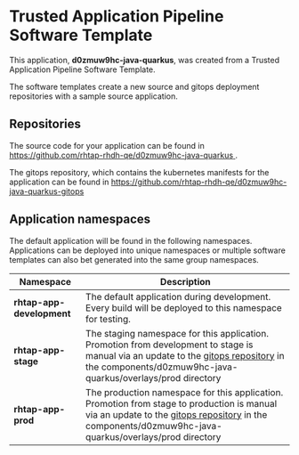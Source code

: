 # Trusted Application Pipeline Software Template

This application, **d0zmuw9hc-java-quarkus**, was created from a Trusted Application Pipeline Software Template.

The software templates create a new source and gitops deployment repositories with a sample source application. 

## Repositories

The source code for your application can be found in [https://github.com/rhtap-rhdh-qe/d0zmuw9hc-java-quarkus ](https://github.com/rhtap-rhdh-qe/d0zmuw9hc-java-quarkus ).
 
The gitops repository, which contains the kubernetes manifests for the application can be found in 
[https://github.com/rhtap-rhdh-qe/d0zmuw9hc-java-quarkus-gitops ](https://github.com/rhtap-rhdh-qe/d0zmuw9hc-java-quarkus-gitops ) 

## Application namespaces 

The default application will be found in the following namespaces. Applications can be deployed into unique namespaces or multiple software templates can also bet generated into the same group namespaces.  

|  Namespace   |  Description   |  
| -------- | -------- |   
| **rhtap-app-development** | The default application during development. Every build will be deployed to this namespace for testing. | 
| **rhtap-app-stage** | The staging namespace for this application. Promotion from development to stage is manual via an update to the [gitops repository](https://github.com/rhtap-rhdh-qe/d0zmuw9hc-java-quarkus-gitops ) in the components/d0zmuw9hc-java-quarkus/overlays/prod directory |  
| **rhtap-app-prod** | The production namespace for this application. Promotion from stage to production is manual via an update to the [gitops repository](https://github.com/rhtap-rhdh-qe/d0zmuw9hc-java-quarkus-gitops ) in the components/d0zmuw9hc-java-quarkus/overlays/prod directory | 